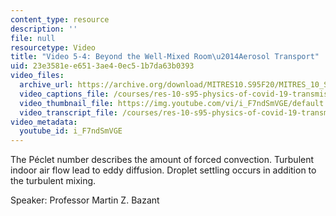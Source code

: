 ```yaml
---
content_type: resource
description: ''
file: null
resourcetype: Video
title: "Video 5-4: Beyond the Well-Mixed Room\u2014Aerosol Transport"
uid: 23e3581e-e651-3ae4-0ec5-1b7da63b0393
video_files:
  archive_url: https://archive.org/download/MITRES10.S95F20/MITRES_10_S95F20_0504_300k.mp4
  video_captions_file: /courses/res-10-s95-physics-of-covid-19-transmission-fall-2020/28d545f3ecba5df6a83becf4e97f4949_i_F7ndSmVGE.vtt
  video_thumbnail_file: https://img.youtube.com/vi/i_F7ndSmVGE/default.jpg
  video_transcript_file: /courses/res-10-s95-physics-of-covid-19-transmission-fall-2020/ff097df2e742f4912e38ca21b16cbe6b_i_F7ndSmVGE.pdf
video_metadata:
  youtube_id: i_F7ndSmVGE
---
```


The Péclet number describes the amount of forced convection. Turbulent indoor air flow lead to eddy diffusion. Droplet settling occurs in addition to the turbulent mixing.

Speaker: Professor Martin Z. Bazant